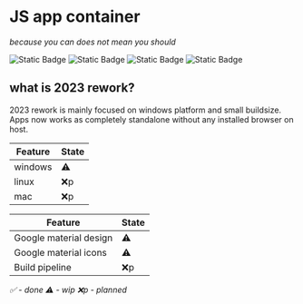 # JS app container 
*because you can does not mean you should*

![Static Badge](https://badgen.net/static/source%20version/0.2.0/green?&scale=1.5)
![Static Badge](https://badgen.net/static/version/0.2.0/yellow?icon=windows&scale=1.5)
![Static Badge](https://badgen.net/static/version/0.0.0/red?icon=https://www.svgrepo.com/show/448236/linux.svg&scale=1.5)
![Static Badge](https://badgen.net/static/version/0.0.0/red?icon=apple&scale=1.5)


## what is 2023 rework?

2023 rework is mainly focused on windows platform and small buildsize. Apps now works as completely standalone without any installed browser on host.

|Feature|State |
|-------|------|
|windows| ⚠️   |
|linux  | ❌️p  |
|mac    | ❌️p  |

|Feature               |State |
|----------------------|------|
|Google material design|⚠️   |
|Google material icons|⚠️   |
|Build pipeline       |❌️p|

*✅️ - done ⚠️ - wip ❌️p - planned*
